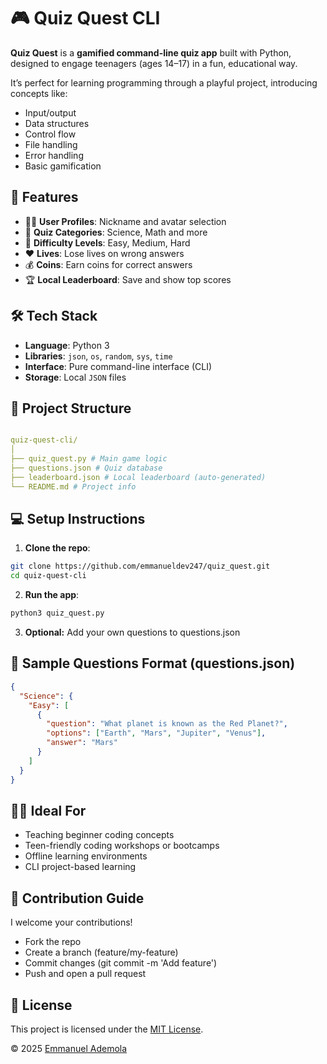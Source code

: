 # 🎮 Quiz Quest CLI

**Quiz Quest** is a **gamified command-line quiz app** built with Python, designed to engage teenagers (ages 14–17) in a fun, educational way.

It’s perfect for learning programming through a playful project, introducing concepts like:
- Input/output
- Data structures
- Control flow
- File handling
- Error handling
- Basic gamification


## 🚀 Features

- 🧑‍🎓 **User Profiles**: Nickname and avatar selection
- 🧠 **Quiz Categories**: Science, Math and more
- 🎯 **Difficulty Levels**: Easy, Medium, Hard
- ❤️ **Lives**: Lose lives on wrong answers
- 💰 **Coins**: Earn coins for correct answers
- 🏆 **Local Leaderboard**: Save and show top scores


## 🛠 Tech Stack

- **Language**: Python 3
- **Libraries**: `json`, `os`, `random`, `sys`, `time` 
- **Interface**: Pure command-line interface (CLI)
- **Storage**: Local `JSON` files


## 📁 Project Structure

```yaml

quiz-quest-cli/
│
├── quiz_quest.py # Main game logic
├── questions.json # Quiz database
├── leaderboard.json # Local leaderboard (auto-generated)
└── README.md # Project info
```


## 💻 Setup Instructions

1. **Clone the repo**:
```bash
git clone https://github.com/emmanueldev247/quiz_quest.git
cd quiz-quest-cli
```

2. **Run the app**:
```bash
python3 quiz_quest.py
```
3. **Optional:** Add your own questions to questions.json

## 🧪 Sample Questions Format (questions.json)
```json
{
  "Science": {
    "Easy": [
      {
        "question": "What planet is known as the Red Planet?",
        "options": ["Earth", "Mars", "Jupiter", "Venus"],
        "answer": "Mars"
      }
    ]
  }
}
```

## 🧑‍🏫 Ideal For
* Teaching beginner coding concepts
* Teen-friendly coding workshops or bootcamps
* Offline learning environments
* CLI project-based learning

## 🤝 Contribution Guide
I welcome your contributions!

* Fork the repo
* Create a branch (feature/my-feature)
* Commit changes (git commit -m 'Add feature')
* Push and open a pull request


## 📄 License
This project is licensed under the [MIT License](./LICENSE).

&copy; 2025 [Emmanuel Ademola](https://emmanueldev247.publicvm.com/)

